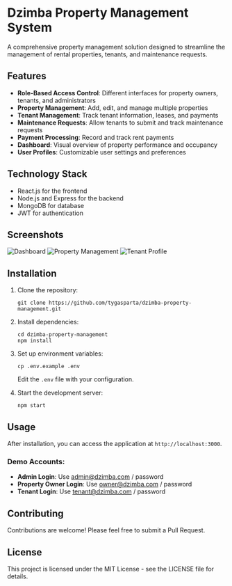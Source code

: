 # Dzimba Property Management System

A comprehensive property management solution designed to streamline the management of rental properties, tenants, and maintenance requests.

## Features

- **Role-Based Access Control**: Different interfaces for property owners, tenants, and administrators
- **Property Management**: Add, edit, and manage multiple properties
- **Tenant Management**: Track tenant information, leases, and payments
- **Maintenance Requests**: Allow tenants to submit and track maintenance requests
- **Payment Processing**: Record and track rent payments
- **Dashboard**: Visual overview of property performance and occupancy
- **User Profiles**: Customizable user settings and preferences

## Technology Stack

- React.js for the frontend
- Node.js and Express for the backend
- MongoDB for database
- JWT for authentication

## Screenshots

![Dashboard](screenshots/dashboard.png)
![Property Management](screenshots/properties.png)
![Tenant Profile](screenshots/tenant-profile.png)

## Installation

1. Clone the repository:
   ```
   git clone https://github.com/tygasparta/dzimba-property-management.git
   ```

2. Install dependencies:
   ```
   cd dzimba-property-management
   npm install
   ```

3. Set up environment variables:
   ```
   cp .env.example .env
   ```
   Edit the `.env` file with your configuration.

4. Start the development server:
   ```
   npm start
   ```

## Usage

After installation, you can access the application at `http://localhost:3000`.

### Demo Accounts:
- **Admin Login**: Use admin@dzimba.com / password
- **Property Owner Login**: Use owner@dzimba.com / password
- **Tenant Login**: Use tenant@dzimba.com / password

## Contributing

Contributions are welcome! Please feel free to submit a Pull Request.

## License

This project is licensed under the MIT License - see the LICENSE file for details.
